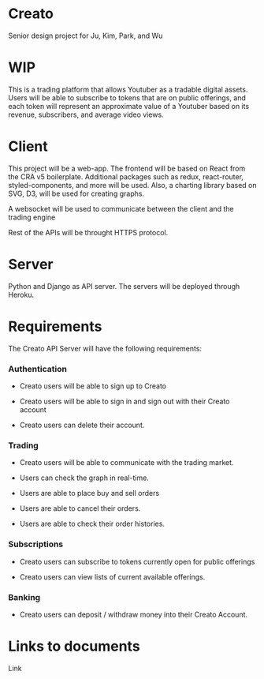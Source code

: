 # Creato
Senior design project for Ju, Kim, Park, and Wu

# WIP

This is a trading platform that allows Youtuber as a tradable digital assets. Users will be able to subscribe to tokens that are on public offerings, and each token will represent an approximate value of a Youtuber based on its revenue, subscribers, and average video views.

# Client

This project will be a web-app. The frontend will be based on React from the CRA v5 boilerplate. Additional packages such as redux, react-router, styled-components, and more will be used. Also, a charting library based on SVG, D3, will be used for creating graphs.

A websocket will be used to communicate between the client and the trading engine

Rest of the APIs will be throught HTTPS protocol.

# Server

Python and Django as API server. The servers will be deployed through Heroku.

# Requirements

The Creato API Server will have the following requirements:

### Authentication

- Creato users will be able to sign up to Creato

- Creato users will be able to sign in and sign out with their Creato account

- Creato users can delete their account.


### Trading

- Creato users will be able to communicate with the trading market.

- Users can check the graph in real-time.

- Users are able to place buy and sell orders

- Users are able to cancel their orders.

- Users are able to check their order histories.

### Subscriptions

- Creato users can subscribe to tokens currently open for public offerings

- Creato users can view lists of current available offerings.


### Banking

- Creato users can deposit / withdraw money into their Creato Account.

# Links to documents

Link 